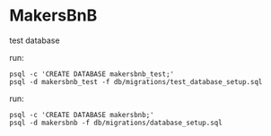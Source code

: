 # MakersBnB

test database 

run:
```
psql -c 'CREATE DATABASE makersbnb_test;'
psql -d makersbnb_test -f db/migrations/test_database_setup.sql
```


run:
```
psql -c 'CREATE DATABASE makersbnb;'
psql -d makersbnb -f db/migrations/database_setup.sql
```

